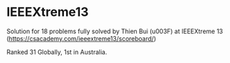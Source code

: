 # IEEEXtreme13
Solution for 18 problems fully solved by Thien Bui (u003F) at IEEEXtreme 13 (https://csacademy.com/ieeextreme13/scoreboard/)

Ranked 31 Globally, 1st in Australia.
